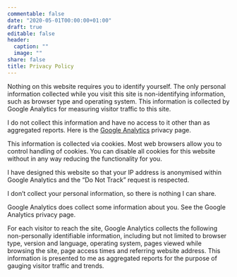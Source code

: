 ```yaml
---
commentable: false
date: "2020-05-01T00:00:00+01:00"
draft: true
editable: false
header:
  caption: ""
  image: ""
share: false
title: Privacy Policy
---
```


Nothing on this website requires you to identify yourself. The only personal
information collected while you visit this site is non-identifying information,
such as browser type and operating system. This information is collected by
Google Analytics for measuring visitor traffic to this site.

I do not collect this information and have no access to it other than as
aggregated reports. Here is the [Google
Analytics](https://support.google.com/analytics/answer/6004245) privacy page.

This information is collected via cookies. Most web browsers allow you to
control handling of cookies. You can disable all cookies for this website
without in any way reducing the functionality for you.

I have designed this website so that your IP address is anonymised within Google
Analytics and the “Do Not Track” request is respected.

I don’t collect your personal information, so there is nothing I can share.

Google Analytics does collect some information about you. See the Google
Analytics privacy page.

For each visitor to reach the site, Google Analytics collects the following
non-personally identifiable information, including but not limited to browser
type, version and language, operating system, pages viewed while browsing the
site, page access times and referring website address. This information is
presented to me as aggregated reports for the purpose of gauging visitor traffic
and trends.
